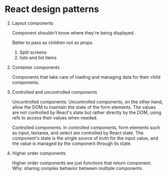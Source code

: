 # React design patterns

1. Layout components

   Component shouldn't know where they're being displayed.

   Better to pass as children not as props.

   1. Split screens
   2. lists and list items

2. Container components

   Components that take care of loading and managing data for their child components.

3. Controlled and uncontrolled components

   Uncontrolled components: Uncontrolled components, on the other hand, allow the DOM to maintain the state of the form elements. The values are not controlled by React's state but rather directly by the DOM, using refs to access their values when needed.

   Controlled components: In controlled components, form elements such as input, textarea, and select are controlled by React state. The component's state is the single source of truth for the input value, and the value is managed by the component through its state.

4. Higher order components

   Higher order components are just functions that return component. Why: sharing complex behavior between multiple components.
